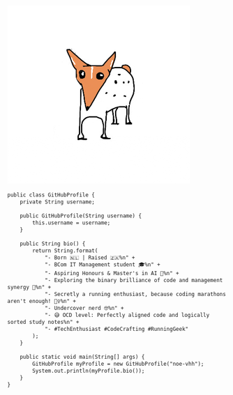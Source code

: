 ![](https://github.com/noe-vhh/noe-vhh/blob/main/IMG_8891.gif)
    
    public class GitHubProfile {
        private String username;
    
        public GitHubProfile(String username) {
            this.username = username;
        }
    
        public String bio() {
            return String.format(
                "- Born 🇳🇱 | Raised 🇿🇦%n" +
                "- BCom IT Management student 🎓%n" +
                "- Aspiring Honours & Master's in AI 🚀%n" +
                "- Exploring the binary brilliance of code and management synergy 💾%n" +
                "- Secretly a running enthusiast, because coding marathons aren't enough! 🏃‍♀️%n" +
                "- Undercover nerd 🤓%n" +
                "- 😅 OCD level: Perfectly aligned code and logically sorted study notes%n" +
                "- #TechEnthusiast #CodeCrafting #RunningGeek"
            );
        }
    
        public static void main(String[] args) {
            GitHubProfile myProfile = new GitHubProfile("noe-vhh");
            System.out.println(myProfile.bio());
        }
    }
